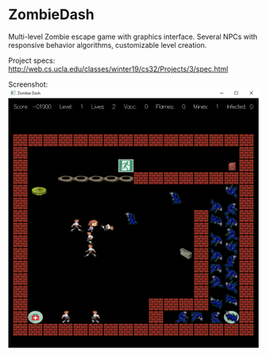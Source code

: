 # ZombieDash

Multi-level Zombie escape game with graphics interface. 
Several NPCs with responsive behavior algorithms, customizable level creation.

Project specs: http://web.cs.ucla.edu/classes/winter19/cs32/Projects/3/spec.html


Screenshot:
![Alt text](DerivedData/ZombieDash_Image.png?raw=true "Title")
